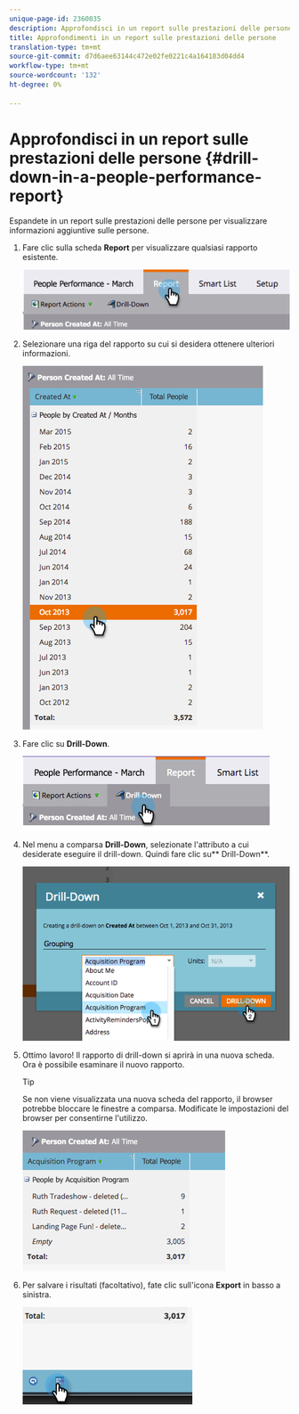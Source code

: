 ```yaml
---
unique-page-id: 2360035
description: Approfondisci in un report sulle prestazioni delle persone - Marketo Docs - Documentazione del prodotto
title: Approfondimenti in un report sulle prestazioni delle persone
translation-type: tm+mt
source-git-commit: d7d6aee63144c472e02fe0221c4a164183d04dd4
workflow-type: tm+mt
source-wordcount: '132'
ht-degree: 0%

---
```



# Approfondisci in un report sulle prestazioni delle persone {#drill-down-in-a-people-performance-report}

Espandete in un report sulle prestazioni delle persone per visualizzare informazioni aggiuntive sulle persone.

1. Fare clic sulla scheda **Report** per visualizzare qualsiasi rapporto esistente.

   ![](assets/one.png)

1. Selezionare una riga del rapporto su cui si desidera ottenere ulteriori informazioni.

   ![](assets/two.png)

1. Fare clic su **Drill-Down**.

   ![](assets/three.png)

1. Nel menu a comparsa **Drill-Down**, selezionate l&#39;attributo a cui desiderate eseguire il drill-down. Quindi fare clic su** Drill-Down**.

   ![](assets/four.png)

1. Ottimo lavoro! Il rapporto di drill-down si aprirà in una nuova scheda. Ora è possibile esaminare il nuovo rapporto.

   >[!TIP]
   >
   >Se non viene visualizzata una nuova scheda del rapporto, il browser potrebbe bloccare le finestre a comparsa. Modificate le impostazioni del browser per consentirne l&#39;utilizzo.

   ![](assets/five.png)

1. Per salvare i risultati (facoltativo), fate clic sull&#39;icona **Export** in basso a sinistra.

   ![](assets/six.png)

